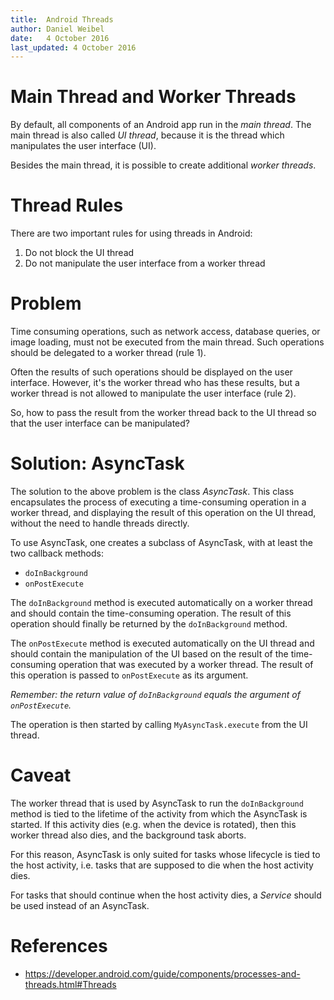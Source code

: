 ```yaml
---
title:  Android Threads
author: Daniel Weibel
date:   4 October 2016
last_updated: 4 October 2016
---
```


Main Thread and Worker Threads
==============================

By default, all components of an Android app run in the *main thread*. The main thread is also called *UI thread*, because it is the thread which manipulates the user interface (UI).

Besides the main thread, it is possible to create additional *worker threads*.


Thread Rules
============

There are two important rules for using threads in Android:

1. Do not block the UI thread
2. Do not manipulate the user interface from a worker thread


Problem
=======

Time consuming operations, such as network access, database queries, or image loading, must not be executed from the main thread. Such operations should be delegated to a worker thread (rule 1).

Often the results of such operations should be displayed on the user interface. However, it's the worker thread who has these results, but a worker thread is not allowed to manipulate the user interface (rule 2).

So, how to pass the result from the worker thread back to the UI thread so that the user interface can be manipulated?


Solution: AsyncTask
===================

The solution to the above problem is the class *AsyncTask*. This class encapsulates the process of executing a time-consuming operation in a worker thread, and displaying the result of this operation on the UI thread, without the need to handle threads directly.

To use AsyncTask, one creates a subclass of AsyncTask, with at least the two callback methods:

- `doInBackground`
- `onPostExecute`

The `doInBackground` method is executed automatically on a worker thread and should contain the time-consuming operation. The result of this operation should finally be returned by the `doInBackground` method.

The `onPostExecute` method is executed automatically on the UI thread and should contain the manipulation of the UI based on the result of the time-consuming operation that was executed by a worker thread. The result of this operation is passed to `onPostExecute` as its argument.

*Remember: the return value of `doInBackground` equals the argument of `onPostExecute`.*

The operation is then started by calling `MyAsyncTask.execute` from the UI thread.


Caveat
======

The worker thread that is used by AsyncTask to run the `doInBackground` method is tied to the lifetime of the activity from which the AsyncTask is started. If this activity dies (e.g. when the device is rotated), then this worker thread also dies, and the background task aborts.

For this reason, AsyncTask is only suited for tasks whose lifecycle is tied to the host activity, i.e. tasks that are supposed to die when the host activity dies.

For tasks that should continue when the host activity dies, a *Service* should be used instead of an AsyncTask.


References
==========

- <https://developer.android.com/guide/components/processes-and-threads.html#Threads>

 
